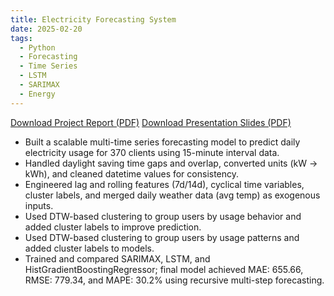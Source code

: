 ```yaml
---
title: Electricity Forecasting System
date: 2025-02-20
tags:
  - Python
  - Forecasting
  - Time Series
  - LSTM
  - SARIMAX
  - Energy
---
```


<!-- 📄 [Download Project Report (PDF)](/static/uploads/electricity_report.pdf)  
📊 [Download Presentation Slides (PDF)](/static/uploads/electricity_slide.pdf) -->

[Download Project Report (PDF)](https://ssong423.github.io/ZiyingSong.github.io/uploads/electricity_report.pdf)
[Download Presentation Slides (PDF)](https://ssong423.github.io/ZiyingSong.github.io/uploads/electricity_slide.pdf)

- Built a scalable multi-time series forecasting model to predict daily electricity usage for 370 clients using 15-minute interval data.
- Handled daylight saving time gaps and overlap, converted units (kW → kWh), and cleaned datetime values for consistency.
- Engineered lag and rolling features (7d/14d), cyclical time variables, cluster labels, and merged daily weather data (avg temp) as exogenous inputs.  
- Used DTW-based clustering to group users by usage behavior and added cluster labels to improve prediction.  
- Used DTW-based clustering to group users by usage patterns and added cluster labels to models.
- Trained and compared SARIMAX, LSTM, and HistGradientBoostingRegressor; final model achieved MAE: 655.66, RMSE: 779.34, and MAPE: 30.2% using recursive multi-step forecasting.


<!--more-->

